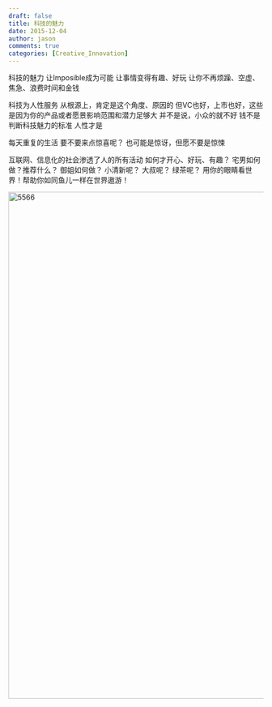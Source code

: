 ```yaml
---
draft: false
title: 科技的魅力
date: 2015-12-04
author: jason
comments: true
categories: [Creative_Innovation]
---
```

科技的魅力
让Imposible成为可能
让事情变得有趣、好玩
让你不再烦躁、空虚、焦急、浪费时间和金钱

科技为人性服务
从根源上，肯定是这个角度、原因的
但VC也好，上市也好，这些是因为你的产品或者愿景影响范围和潜力足够大
并不是说，小众的就不好
钱不是判断科技魅力的标准
人性才是

每天重复的生活
要不要来点惊喜呢？
也可能是惊讶，但愿不要是惊悚

互联网、信息化的社会渗透了人的所有活动
如何才开心、好玩、有趣？
宅男如何做？推荐什么？
御姐如何做？
小清新呢？
大叔呢？
绿茶呢？
用你的眼睛看世界！帮助你如同鱼儿一样在世界遨游！

<a href="http://121.40.214.164/wp-content/uploads/2015/12/5566.jpg"><img class="alignnone size-full wp-image-20" src="http://121.40.214.164/wp-content/uploads/2015/12/5566.jpg" alt="5566" width="997" height="1000" /></a>
